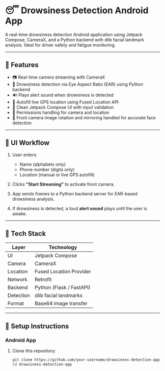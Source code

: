 # 😴 Drowsiness Detection Android App

A real-time drowsiness detection Android application using Jetpack Compose, CameraX, and a Python backend with dlib facial landmark analysis. Ideal for driver safety and fatigue monitoring.

---

## 🚀 Features

- 📷 Real-time camera streaming with CameraX
- 🧠 Drowsiness detection via Eye Aspect Ratio (EAR) using Python backend
- 🔊 Plays alert sound when drowsiness is detected
- 📍 Autofill live GPS location using Fused Location API
- 📱 Clean Jetpack Compose UI with input validation
- 🔐 Permissions handling for camera and location
- 🔄 Front camera image rotation and mirroring handled for accurate face detection

---

## 📱 UI Workflow

1. User enters:
   - Name (alphabets only)
   - Phone number (digits only)
   - Location (manual or live GPS autofill)

2. Clicks **"Start Streaming"** to activate front camera.

3. App sends frames to a Python backend server for EAR-based drowsiness analysis.

4. If drowsiness is detected, a loud **alert sound** plays until the user is awake.

---

## 🧰 Tech Stack

| Layer         | Technology                |
| ------------- | ------------------------- |
| UI            | Jetpack Compose           |
| Camera        | CameraX                   |
| Location      | Fused Location Provider   |
| Network       | Retrofit                  |
| Backend       | Python (Flask / FastAPI)  |
| Detection     | dlib facial landmarks     |
| Format        | Base64 image transfer     |

---

## 🔧 Setup Instructions

### Android App

1. Clone this repository:
   ```bash
   git clone https://github.com/your-username/drowsiness-detection-app.git
   cd drowsiness-detection-app

